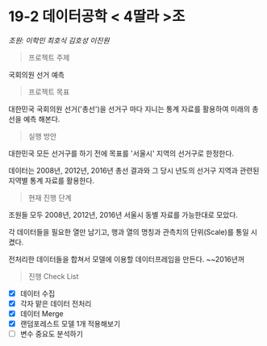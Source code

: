 # 19-2 데이터공학 < 4딸라 >조
*조원: 이학민 최호식 김호성 이진원*

> 프로젝트 주제

국회의원 선거 예측

> 프로젝트 목표

대한민국 국회의원 선거('총선')을 선거구 마다 지니는 통계 자료를 활용하여 미래의 총선을 예측 해본다.

> 실행 방안

대한민국 모든 선거구를 하기 전에 목표를 '서울시' 지역의 선거구로 한정한다.

데이터는 2008년, 2012년, 2016년 총선 결과와 그 당시 년도의 선거구 지역과 관련된 지역별 통계 자료를 활용한다.

> 현재 진행 단계

조원들 모두 2008년, 2012년, 2016년 서울시 동별 자료를 가능한대로 모았다.

각 데이터들을 필요한 열만 남기고, 행과 열의 명칭과 관측치의 단위(Scale)를 통일 시켰다.

전처리한 데이터들을 합쳐서 모델에 이용할 데이터프레임을 만든다. ~~2016년꺼 

> 진행 Check List

- [x] 데이터 수집
- [x] 각자 맡은 데이터 전처리
- [x] 데이터 Merge
- [x] 랜덤포레스트 모델 1개 적용해보기
- [ ] 변수 중요도 분석하기
